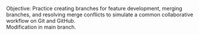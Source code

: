 Objective: Practice creating branches for feature development, merging branches, and resolving merge conflicts to simulate a common collaborative workflow on Git and GitHub.
<br>
Modification in main branch.
